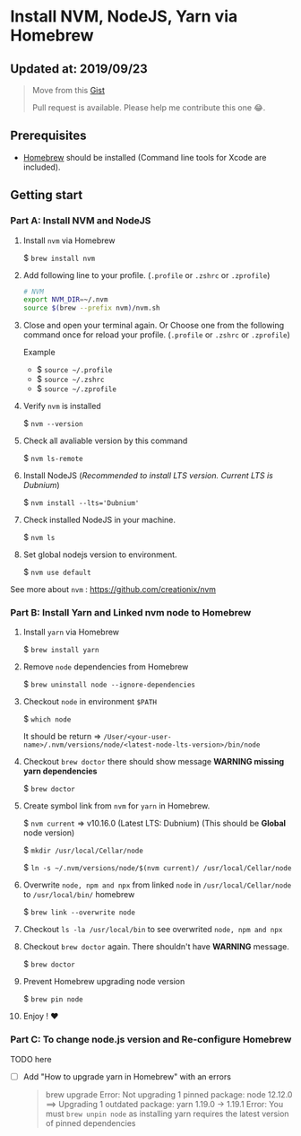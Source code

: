 # Install NVM, NodeJS, Yarn via Homebrew

## Updated at: 2019/09/23

> Move from this [Gist](https://gist.github.com/nijicha/e5615548181676873118df79953cb709)
>
> Pull request is available. Please help me contribute this one 😂.

## Prerequisites
- [Homebrew](https://brew.sh/) should be installed (Command line tools for Xcode are included).

## Getting start

### Part A: Install NVM and NodeJS

1. Install `nvm` via Homebrew
    
    $ `brew install nvm`
    
2. Add following line to your profile. (`.profile` or `.zshrc` or `.zprofile`)

    ```bash
    # NVM
    export NVM_DIR=~/.nvm
    source $(brew --prefix nvm)/nvm.sh
    ```
    
3. Close and open your terminal again.
  Or Choose one from the following command once for reload your profile. (`.profile` or `.zshrc` or `.zprofile`)
  
    Example
      - $ `source ~/.profile`
      - $ `source ~/.zshrc`
      - $ `source ~/.zprofile`
      
4. Verify `nvm` is installed

    $ `nvm --version`
    
5. Check all avaliable version by this command

    $ `nvm ls-remote`
    
6. Install NodeJS (_Recommended to install LTS version. Current LTS is Dubnium_)
    
    $ `nvm install --lts='Dubnium'`
    
7. Check installed NodeJS in your machine.

    $ `nvm ls`
    
8. Set global nodejs version to environment.
    
    $ `nvm use default`
    
See more about `nvm` : https://github.com/creationix/nvm

### Part B: Install Yarn and Linked nvm node to Homebrew

1. Install `yarn` via Homebrew

    $ `brew install yarn`

2. Remove `node` dependencies from Homebrew

    $ `brew uninstall node --ignore-dependencies`

3. Checkout `node` in environment `$PATH` 

    $ `which node`
    
    It should be return => `/User/<your-user-name>/.nvm/versions/node/<latest-node-lts-version>/bin/node`
    
4. Checkout `brew doctor` there should show message **WARNING missing yarn dependencies**
    
    $ `brew doctor`
    
5. Create symbol link from `nvm` for `yarn` in Homebrew.

    $ `nvm current` => v10.16.0 (Latest LTS: Dubnium) (This should be **Global** node version)
    
    $ `mkdir /usr/local/Cellar/node`
    
    $ `ln -s ~/.nvm/versions/node/$(nvm current)/ /usr/local/Cellar/node`

6. Overwrite `node, npm and npx` from linked `node` in `/usr/local/Cellar/node` to `/usr/local/bin/` homebrew

    $ `brew link --overwrite node`
    
7. Checkout `ls -la /usr/local/bin` to see overwrited `node, npm and npx`
    
8. Checkout `brew doctor` again. There shouldn't have **WARNING** message.

    $ `brew doctor`

9. Prevent Homebrew upgrading node version

    $ `brew pin node`

10. Enjoy ! ❤️

### Part C: To change node.js version and Re-configure Homebrew

TODO here
- [ ] Add "How to upgrade yarn in Homebrew" with an errors
    > brew upgrade
      Error: Not upgrading 1 pinned package:
      node 12.12.0
      ==> Upgrading 1 outdated package:
      yarn 1.19.0 -> 1.19.1
      Error: You must `brew unpin node` as installing yarn requires the latest version of pinned dependencies
